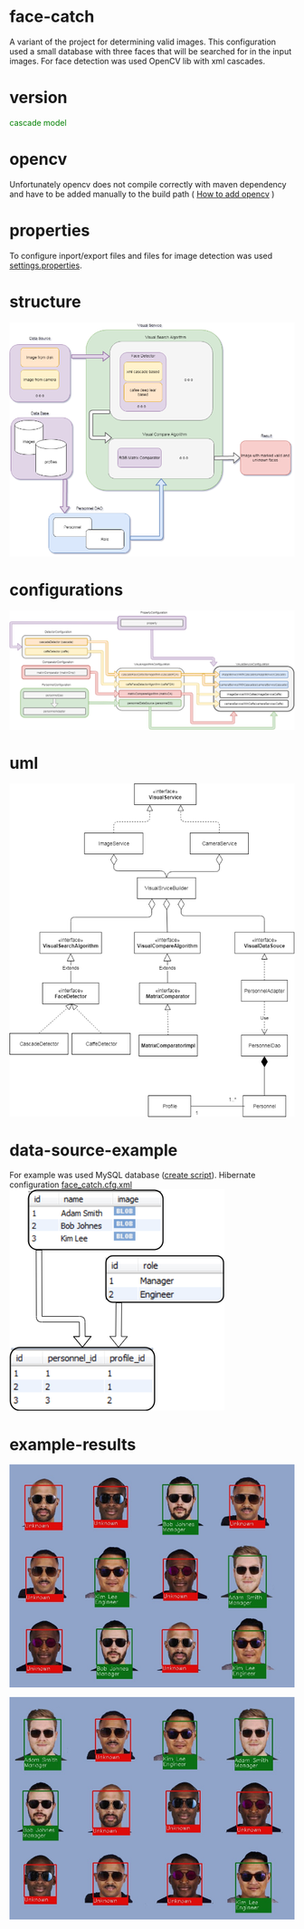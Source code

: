 # face-catch
A variant of the project for determining valid images. This configuration used a small database with three faces that will be searched for in the input images. For face detection was used OpenCV lib with xml cascades.
# version
  <p style="color:green">cascade model</p>
  
# opencv
Unfortunately opencv does not compile correctly with maven dependency and have to be added manually to the build path
( <a target="_blank" href="https://docs.opencv.org/2.4/doc/tutorials/introduction/java_eclipse/java_eclipse.html#java-eclipse">How to add opencv</a> )
# properties
To configure inport/export files and files for image detection was used <a href="src/main/resources/settings.properties">settings.properties</a>.
# structure
<img src="README/struc_scheme.png"></img>
# configurations
<img src="README/config2.png"></img>
# uml
<img src="README/uml.png"></img>
# data-source-example
For example was used MySQL database (<a href="src/main/resources/create_db.sql">create script</a>).
Hibernate configuration <a href="src/main/resources/face_catch.cfg.xml">face_catch.cfg.xml</a>
<img src="README/db.png"></img>
# example-results
<img src="src/main/resources/test1/output.jpg"></img>
<p></p>
<img src="src/main/resources/test2/output.jpg"></img>


